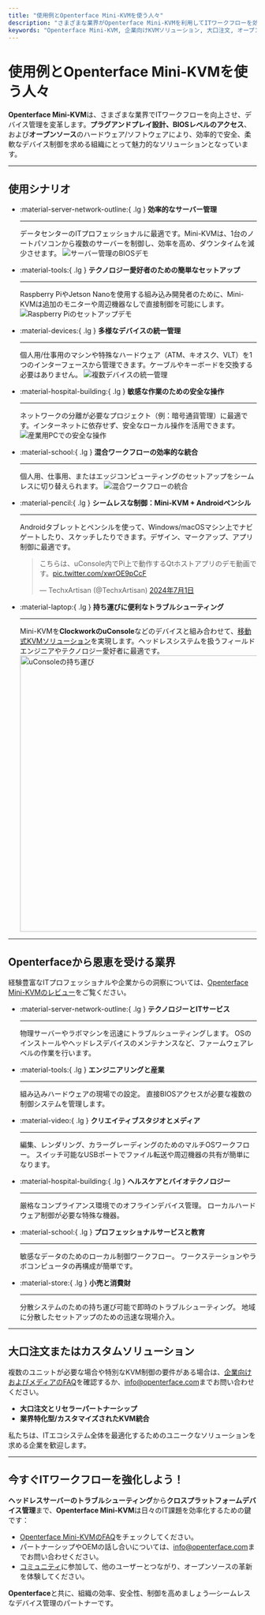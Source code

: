 ```yaml
---
title: "使用例とOpenterface Mini-KVMを使う人々"
description: "さまざまな業界がOpenterface Mini-KVMを利用してITワークフローを効率化し、BIOSレベルのアクセスを可能にし、運用効率を向上させる方法を発見してください。また、サーバー管理、Raspberry Piのセットアップ、安全な操作、Androidペンシルの制御、uConsoleを使った現場でのトラブルシューティングなど、さまざまな使用シナリオを探ってみましょう。"
keywords: "Openterface Mini-KVM, 企業向けKVMソリューション, 大口注文, オープンソースハードウェア, BIOSレベルのアクセス, ヘッドレスデバイス管理, 安全なIT運用, クロスプラットフォーム制御, エンジニアリング, クリエイティブスタジオ, 製造業, ヘルスケアIT, サーバー管理, Raspberry Piのセットアップ, Androidペンシルの制御, uConsole統合, 技術トラブルシューティング, 暗号通貨のセキュリティ, ワークフロー統合"
---
```


# 使用例とOpenterface Mini-KVMを使う人々

**Openterface Mini-KVM**は、さまざまな業界でITワークフローを向上させ、デバイス管理を変革します。**プラグアンドプレイ設計、BIOSレベルのアクセス**、および**オープンソース**のハードウェア/ソフトウェアにより、効率的で安全、柔軟なデバイス制御を求める組織にとって魅力的なソリューションとなっています。

---

## 使用シナリオ

<div class="grid cards" markdown>

-   :material-server-network-outline:{ .lg } __効率的なサーバー管理__

    ---

    データセンターのITプロフェッショナルに最適です。Mini-KVMは、1台のノートパソコンから複数のサーバーを制御し、効率を高め、ダウンタイムを減少させます。
    <img src="https://assets.openterface.com/images/product/use-case-demo-pc-bios-1.webp" alt="サーバー管理のBIOSデモ" style="max-width: 100%;"/>

-   :material-tools:{ .lg } __テクノロジー愛好者のための簡単なセットアップ__

    ---

    Raspberry PiやJetson Nanoを使用する組み込み開発者のために、Mini-KVMは追加のモニターや周辺機器なしで直接制御を可能にします。
    <img src="https://assets.openterface.com/images/product/use-case-demo-respberry-pi.webp" alt="Raspberry Piのセットアップデモ" style="max-width: 100%;"/>

-   :material-devices:{ .lg } __多様なデバイスの統一管理__

    ---

    個人用/仕事用のマシンや特殊なハードウェア（ATM、キオスク、VLT）を1つのインターフェースから管理できます。ケーブルやキーボードを交換する必要はありません。
    <img src="https://assets.openterface.com/images/product/use-case-demo-macmini2009-3.webp" alt="複数デバイスの統一管理" style="max-width: 100%;"/>

-   :material-hospital-building:{ .lg } __敏感な作業のための安全な操作__

    ---

    ネットワークの分離が必要なプロジェクト（例：暗号通貨管理）に最適です。インターネットに依存せず、安全なローカル操作を活用できます。
    <img src="https://assets.openterface.com/images/product/use-case-demo-industrial-pc.webp" alt="産業用PCでの安全な操作" style="max-width: 100%;"/>

-   :material-school:{ .lg } __混合ワークフローの効率的な統合__

    ---

    個人用、仕事用、またはエッジコンピューティングのセットアップをシームレスに切り替えられます。
    <img src="https://assets.openterface.com/images/product/use-case-demo-macbookpro2010.webp" alt="混合ワークフローの統合" style="max-width: 100%;"/>

-   :material-pencil:{ .lg } __シームレスな制御：Mini-KVM + Androidペンシル__

    ---

    Androidタブレットとペンシルを使って、Windows/macOSマシン上でナビゲートしたり、スケッチしたりできます。デザイン、マークアップ、アプリ制御に最適です。
    <blockquote class="twitter-tweet" data-media-max-width="560"><p lang="en" dir="ltr">こちらは、uConsole内でPi上で動作するQtホストアプリのデモ動画です。<a href="https://t.co/xwrOE9pCcF">pic.twitter.com/xwrOE9pCcF</a></p>&mdash; TechxArtisan (@TechxArtisan) <a href="https://twitter.com/TechxArtisan/status/1872660955768946823?ref_src=twsrc%5Etfw">2024年7月1日</a></blockquote>
    <script async src="https://platform.twitter.com/widgets.js" charset="utf-8"></script>

-   :material-laptop:{ .lg } __持ち運びに便利なトラブルシューティング__

    ---

    Mini-KVMを**ClockworkのuConsole**などのデバイスと組み合わせて、[移動式KVMソリューション](https://x.com/TechxArtisan/status/1807824199152722019)を実現します。ヘッドレスシステムを扱うフィールドエンジニアやテクノロジー愛好者に最適です。
    <img src="https://pbs.twimg.com/media/GRaeGqHa0AA_GMv?format=jpg&name=4096x4096" alt="uConsoleの持ち運び" width="560" height="560" style="max-width: 100%;"/>

</div>

---

## Openterfaceから恩恵を受ける業界

経験豊富なITプロフェッショナルや企業からの洞察については、[Openterface Mini-KVMのレビュー](/product/minikvm/reviews/)をご覧ください。

<div class="grid cards" markdown>

-   :material-server-network-outline:{ .lg } __テクノロジーとITサービス__

    ---

    物理サーバーやラボマシンを迅速にトラブルシューティングします。
    OSのインストールやヘッドレスデバイスのメンテナンスなど、ファームウェアレベルの作業を行います。

-   :material-tools:{ .lg } __エンジニアリングと産業__

    ---

    組み込みハードウェアの現場での設定。
    直接BIOSアクセスが必要な複数の制御システムを管理します。

-   :material-video:{ .lg } __クリエイティブスタジオとメディア__

    ---

    編集、レンダリング、カラーグレーディングのためのマルチOSワークフロー。
    スイッチ可能なUSBポートでファイル転送や周辺機器の共有が簡単になります。

-   :material-hospital-building:{ .lg } __ヘルスケアとバイオテクノロジー__

    ---

    厳格なコンプライアンス環境でのオフラインデバイス管理。
    ローカルハードウェア制御が必要な特殊な機器。

-   :material-school:{ .lg } __プロフェッショナルサービスと教育__

    ---

    敏感なデータのためのローカル制御ワークフロー。
    ワークステーションやラボコンピュータの再構成が簡単です。

-   :material-store:{ .lg } __小売と消費財__

    ---

    分散システムのための持ち運び可能で即時のトラブルシューティング。
    地域に分散したセットアップのための迅速な現場介入。

</div>

---

## 大口注文またはカスタムソリューション

複数のユニットが必要な場合や特別なKVM制御の要件がある場合は、[企業向けおよびメディアのFAQ](/faq/business)を確認するか、[info@openterface.com](mailto:info@openterface.com)までお問い合わせください。

- **大口注文とリセラーパートナーシップ**  
- **業界特化型/カスタマイズされたKVM統合**  

私たちは、ITエコシステム全体を最適化するためのユニークなソリューションを求める企業を歓迎します。

---

## 今すぐITワークフローを強化しよう！

**ヘッドレスサーバーのトラブルシューティング**から**クロスプラットフォームデバイス管理**まで、**Openterface Mini-KVM**は日々のIT課題を効率化するための鍵です：

- [Openterface Mini-KVMのFAQ](/faq/minikvm/op-minikvm)をチェックしてください。  
- パートナーシップやOEMの話し合いについては、[info@openterface.com](mailto:info@openterface.com)までお問い合わせください。  
- [コミュニティ](/community/)に参加して、他のユーザーとつながり、オープンソースの革新を体験してください。

**Openterface**と共に、組織の効率、安全性、制御を高めましょう—シームレスなデバイス管理のパートナーです。